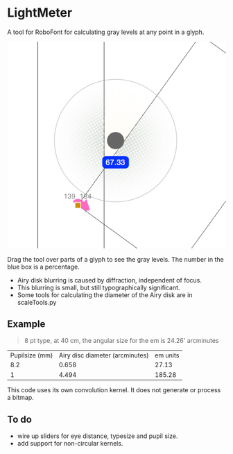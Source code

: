 # LightMeter
A tool for RoboFont for calculating gray levels at any point in a glyph.

![LightMeter Screenshot](https://github.com/LettError/LightMeter/blob/master/LightMeterScreenshot.png)

Drag the tool over parts of a glyph to see the gray levels. The number in the blue box is a percentage.

* Airy disk blurring is caused by diffraction, independent of focus.
* This blurring is small, but still typographically significant.
* Some tools for calculating the diameter of the Airy disk are in scaleTools.py

## Example
> 8 pt type, at 40 cm, the angular size for the em is 24.26' arcminutes

<table>
<tr>
<td>Pupilsize (mm)</td><td>Airy disc diameter (arcminutes)</td><td>em units</td>
</tr>

<tr>
<td> 8.2</td><td>0.658</td><td>27.13</td>
</tr>


<tr>
<td> 1</td><td>4.494</td><td>185.28</td>
</tr>
</table>

This code uses its own convolution kernel. It does not generate or process a bitmap. 

## To do
* wire up sliders for eye distance, typesize and pupil size.
* add support for non-circular kernels. 
